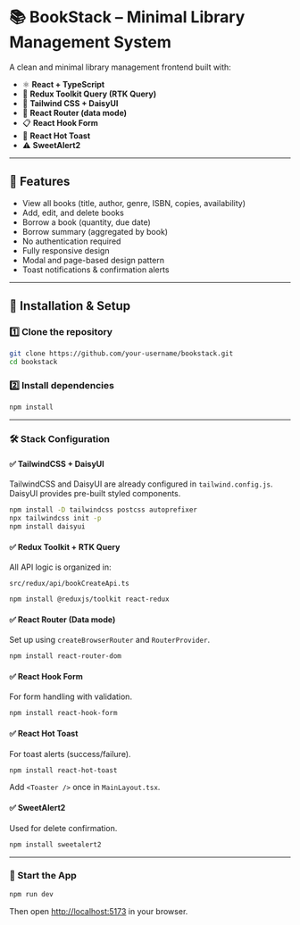# 📚 BookStack – Minimal Library Management System

A clean and minimal library management frontend built with:

- ⚛️ **React + TypeScript**
- 🎯 **Redux Toolkit Query (RTK Query)**
- 💨 **Tailwind CSS + DaisyUI**
- 🔀 **React Router (data mode)**
- 📋 **React Hook Form**
- 🔔 **React Hot Toast**
- ⚠️ **SweetAlert2**

---

## 🚀 Features

- View all books (title, author, genre, ISBN, copies, availability)
- Add, edit, and delete books
- Borrow a book (quantity, due date)
- Borrow summary (aggregated by book)
- No authentication required
- Fully responsive design
- Modal and page-based design pattern
- Toast notifications & confirmation alerts

---

## 🧰 Installation & Setup

### 1️⃣ Clone the repository

```bash
git clone https://github.com/your-username/bookstack.git
cd bookstack
```

### 2️⃣ Install dependencies

```bash
npm install
```

---

### 🛠️ Stack Configuration

#### ✅ TailwindCSS + DaisyUI

TailwindCSS and DaisyUI are already configured in `tailwind.config.js`. DaisyUI provides pre-built styled components.

```bash
npm install -D tailwindcss postcss autoprefixer
npx tailwindcss init -p
npm install daisyui
```

#### ✅ Redux Toolkit + RTK Query

All API logic is organized in:

```
src/redux/api/bookCreateApi.ts
```

```bash
npm install @reduxjs/toolkit react-redux
```

#### ✅ React Router (Data mode)

Set up using `createBrowserRouter` and `RouterProvider`.

```bash
npm install react-router-dom
```

#### ✅ React Hook Form

For form handling with validation.

```bash
npm install react-hook-form
```

#### ✅ React Hot Toast

For toast alerts (success/failure).

```bash
npm install react-hot-toast
```

Add `<Toaster />` once in `MainLayout.tsx`.

#### ✅ SweetAlert2

Used for delete confirmation.

```bash
npm install sweetalert2
```

---

### 🧪 Start the App

```bash
npm run dev
```

Then open [http://localhost:5173](http://localhost:5173) in your browser.